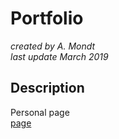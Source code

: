 # Portfolio

*created by A. Mondt*
<br/>
*last update March 2019*

## Description

Personal page
<br/>
[page](https://amondt.github.io/)
